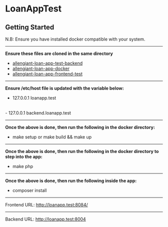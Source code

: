 # LoanAppTest

## Getting Started

N.B: Ensure you have installed docker compatible with your system.

<hr/>

<strong>Ensure these files are cloned in the same directory</strong>

- [allengiant-loan-app-test-backend](https://github.com/Opest123/allengiant-loan-app-test-backend)
- [allengiant-loan-app-docker](https://github.com/Opest123/allengiant-loan-app-docker)
- [allengiant-loan-app-frontend-test](https://github.com/Opest123/allengiant-loan-app-frontend-test)

<hr/>

<strong>Ensure /etc/host file is updated with the variable below:</strong>
<br/>
- 127.0.0.1 loanapp.test
<br />
- 127.0.0.1 backend.loanapp.test

<hr/>

<strong>Once the above is done, then run the following in the docker directory:</strong>
<br/>
- make setup or make build && make up

<hr/>

<strong>Once the above is done, then run the following in the docker directory to step into the app:</strong>
<br/>
- make php

<hr/>

<strong>Once the above is done, then run the following inside the app:</strong>
<br/>
- composer install

<hr/>

Frontend URL: http://loanapp.test:8084/

<hr/>

Backend URL: http://loanapp.test:8004


